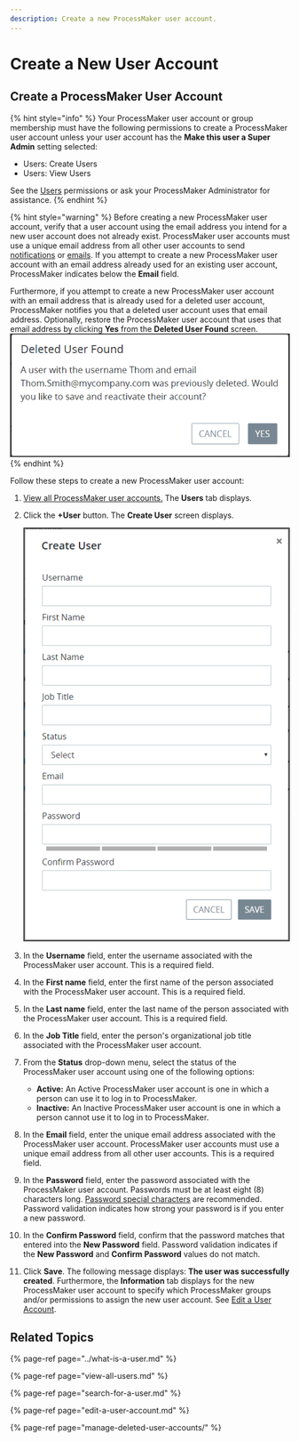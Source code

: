 ```yaml
---
description: Create a new ProcessMaker user account.
---
```


# Create a New User Account

## Create a ProcessMaker User Account

{% hint style="info" %}
Your ProcessMaker user account or group membership must have the following permissions to create a ProcessMaker user account unless your user account has the **Make this user a Super Admin** setting selected:

* Users: Create Users
* Users: View Users

See the [Users](../../permission-descriptions-for-users-and-groups.md#users) permissions or ask your ProcessMaker Administrator for assistance.
{% endhint %}

{% hint style="warning" %}
Before creating a new ProcessMaker user account, verify that a user account using the email address you intend for a new user account does not already exist. ProcessMaker user accounts must use a unique email address from all other user accounts to send [notifications](../../../using-processmaker/notifications.md) or [emails](../../../package-development-distribution/package-a-connector/email.md). If you attempt to create a new ProcessMaker user account with an email address already used for an existing user account, ProcessMaker indicates below the **Email** field.

Furthermore, if you attempt to create a new ProcessMaker user account with an email address that is already used for a deleted user account, ProcessMaker notifies you that a deleted user account uses that email address. Optionally, restore the ProcessMaker user account that uses that email address by clicking **Yes** from the **Deleted User Found** screen.  
![](../../../.gitbook/assets/deleted-user-found-screen-admin.png) 
{% endhint %}

Follow these steps to create a new ProcessMaker user account:

1. [View all ProcessMaker user accounts.](view-all-users.md) The **Users** tab displays.
2. Click the **+User** button. The **Create User** screen displays.  

   ![](../../../.gitbook/assets/add-a-user-screen-admin.png)

3. In the **Username** field, enter the username associated with the ProcessMaker user account. This is a required field.
4. In the **First name** field, enter the first name of the person associated with the ProcessMaker user account. This is a required field.
5. In the **Last name** field, enter the last name of the person associated with the ProcessMaker user account. This is a required field.
6. In the **Job Title** field, enter the person's organizational job title associated with the ProcessMaker user account.
7. From the **Status** drop-down menu, select the status of the ProcessMaker user account using one of the following options:
   * **Active:** An Active ProcessMaker user account is one in which a person can use it to log in to ProcessMaker.
   * **Inactive:** An Inactive ProcessMaker user account is one in which a person cannot use it to log in to ProcessMaker.
8. In the **Email** field, enter the unique email address associated with the ProcessMaker user account. ProcessMaker user accounts must use a unique email address from all other user accounts. This is a required field.
9. In the **Password** field, enter the password associated with the ProcessMaker user account. Passwords must be at least eight \(8\) characters long. [Password special characters](https://www.owasp.org/index.php/Password_special_characters) are recommended. Password validation indicates how strong your password is if you enter a new password.
10. In the **Confirm Password** field, confirm that the password matches that entered into the **New Password** field. Password validation indicates if the **New Password** and **Confirm Password** values do not match.
11. Click **Save**. The following message displays: **The user was successfully created**. Furthermore, the **Information** tab displays for the new ProcessMaker user account to specify which ProcessMaker groups and/or permissions to assign the new user account. See [Edit a User Account](edit-a-user-account.md#edit-a-processmaker-user-account).

## Related Topics

{% page-ref page="../what-is-a-user.md" %}

{% page-ref page="view-all-users.md" %}

{% page-ref page="search-for-a-user.md" %}

{% page-ref page="edit-a-user-account.md" %}

{% page-ref page="manage-deleted-user-accounts/" %}

